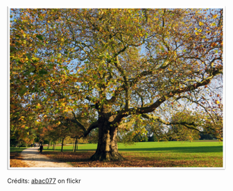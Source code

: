 ![Mathilde](/images/2022-01-02.jpg)

Crédits: [abac077](https://www.flickr.com/people/9308488@N05/) on flickr